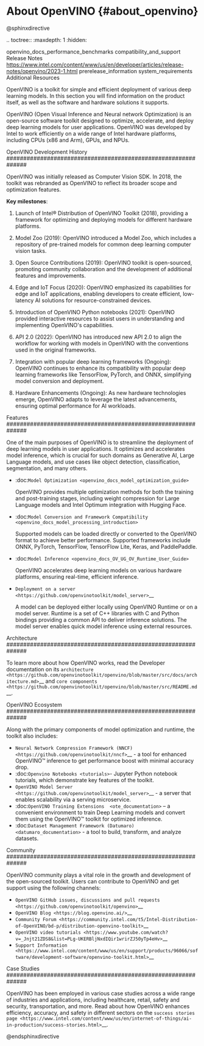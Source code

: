 # About OpenVINO {#about_openvino}

@sphinxdirective

.. toctree::
   :maxdepth: 1
   :hidden:

   openvino_docs_performance_benchmarks
   compatibility_and_support
   Release Notes <https://www.intel.com/content/www/us/en/developer/articles/release-notes/openvino/2023-1.html>
   prerelease_information
   system_requirements
   Additional Resources <resources>

OpenVINO is a toolkit for simple and efficient deployment of various deep learning models.
In this section you will find information on the product itself, as well as the software
and hardware solutions it supports.

OpenVINO (Open Visual Inference and Neural network Optimization) is an open-source software toolkit designed to optimize, accelerate, and deploy deep learning models for user applications. OpenVINO was developed by Intel to work efficiently on a wide range of Intel hardware platforms, including CPUs (x86 and Arm), GPUs, and NPUs.

OpenVINO Development History
##############################################################

OpenVINO was initially released as Computer Vision SDK. In 2018, the toolkit was rebranded as OpenVINO to reflect its broader scope and optimization features.

**Key milestones**: 

1. Launch of Intel® Distribution of OpenVINO Toolkit (2018), providing a framework for optimizing and deploying models for different hardware platforms.

2. Model Zoo (2019): OpenVINO introduced a Model Zoo, which includes a repository of pre-trained models for common deep learning computer vision tasks.

3. Open Source Contributions (2019): OpenVINO toolkit is open-sourced, promoting community collaboration and the development of additional features and improvements.

4. Edge and IoT Focus (2020): OpenVINO emphasized its capabilities for edge and IoT applications, enabling developers to create efficient, low-latency AI solutions for resource-constrained devices.

5. Introduction of OpenVINO Python notebooks (2021): OpenVINO provided interactive resources to assist users in understanding and implementing OpenVINO's capabilities.

6. API 2.0 (2022): OpenVINO has introduced new API 2.0 to align the workflow for working with models in OpenVINO with the conventions used in the original frameworks.

5. Integration with popular deep learning frameworks (Ongoing): OpenVINO continues to enhance its compatibility with popular deep learning frameworks like TensorFlow, PyTorch, and ONNX, simplifying model conversion and deployment.

6. Hardware Enhancements (Ongoing): As new hardware technologies emerge, OpenVINO adapts to leverage the latest advancements, ensuring optimal performance for AI workloads.

Features
##############################################################

One of the main purposes of OpenVINO is to streamline the deployment of deep learning models in user applications. It optimizes and accelerates model inference, which is crucial for such domains as Generative AI, Large Language models, and use cases like object detection, classification, segmentation, and many others. 

* :doc:`Model Optimization <openvino_docs_model_optimization_guide>`

   OpenVINO provides multiple optimization methods for both the training and post-training stages, including weight compression for Large Language models and Intel Optimum integration with Hugging Face.

* :doc:`Model Conversion and Framework Compatibility <openvino_docs_model_processing_introduction>`

   Supported models can be loaded directly or converted to the OpenVINO format to achieve better performance. Supported frameworks include ONNX, PyTorch, TensorFlow, TensorFlow Lite, Keras, and PaddlePaddle. 

* :doc:`Model Inference <openvino_docs_OV_UG_OV_Runtime_User_Guide>`

   OpenVINO accelerates deep learning models on various hardware platforms, ensuring real-time, efficient inference.

* `Deployment on a server <https://github.com/openvinotoolkit/model_server>`__

   A model can be deployed either locally using OpenVINO Runtime or on a model server. Runtime is a set of C++ libraries with C and Python bindings providing a common API to deliver inference solutions. The model server enables quick model inference using external resources. 

Architecture
##############################################################

To learn more about how OpenVINO works, read the Developer documentation on its `architecture <https://github.com/openvinotoolkit/openvino/blob/master/src/docs/architecture.md>`__ and `core components <https://github.com/openvinotoolkit/openvino/blob/master/src/README.md`__.


OpenVINO Ecosystem 
##############################################################

Along with the primary components of model optimization and runtime, the toolkit also includes:

* `Neural Network Compression Framework (NNCF) <https://github.com/openvinotoolkit/nncf>`__ - a tool for enhanced OpenVINO™ inference to get performance boost with minimal accuracy drop.
* :doc:`Openvino Notebooks <tutorials>`- Jupyter Python notebook tutorials, which demonstrate key features of the toolkit.
* `OpenVINO Model Server <https://github.com/openvinotoolkit/model_server>`__ - a server that enables scalability via a serving microservice.
* :doc:`OpenVINO Training Extensions  <ote_documentation>` – a convenient environment to train Deep Learning models and convert them using the OpenVINO™ toolkit for optimized inference.
* :doc:`Dataset Management Framework (Datumaro) <datumaro_documentation>` - a tool to build, transform, and analyze datasets.

Community
##############################################################

OpenVINO community plays a vital role in the growth and development of the open-sourced toolkit. Users can contribute to OpenVINO and get support using the following channels:

* `OpenVINO GitHub issues, discussions and pull requests <https://github.com/openvinotoolkit/openvino>`__
* `OpenVINO Blog <https://blog.openvino.ai/>`__
* `Community Forum <https://community.intel.com/t5/Intel-Distribution-of-OpenVINO/bd-p/distribution-openvino-toolkit>`__
* `OpenVINO video tutorials <https://www.youtube.com/watch?v=_Jnjt21ZDS8&list=PLg-UKERBljNxdIQir1wrirZJ50yTp4eHv>`__
* `Support Information <https://www.intel.com/content/www/us/en/support/products/96066/software/development-software/openvino-toolkit.html>`__

Case Studies
##############################################################

OpenVINO has been employed in various case studies across a wide range of industries and applications, including healthcare, retail, safety and security, transportation, and more. Read about how OpenVINO enhances efficiency, accuracy, and safety in different sectors on the `success stories page <https://www.intel.com/content/www/us/en/internet-of-things/ai-in-production/success-stories.html>`__.

@endsphinxdirective

